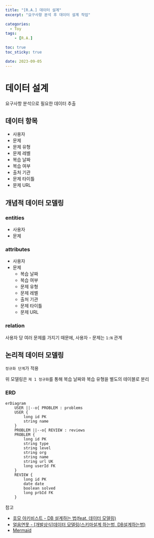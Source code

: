 ```yaml
---
title: "[R.A.] 데이터 설계"
excerpt: "요구사항 분석 후 데이터 설계 작업"

categories:
  - Toy
tags:
    - [R.A.]

toc: true
toc_sticky: true

date: 2023-09-05
---
```


# 데이터 설계
요구사항 분석으로 필요한 데이터 추출

## 데이터 항목
- 사용자
- 문제
- 문제 유형
- 문제 레벨
- 복습 날짜
- 복습 여부
- 출처 기관
- 문제 타이틀
- 문제 URL

## 개념적 데이터 모델링
### entities
- 사용자
- 문제

### attributes
- 사용자
- 문제
  - 복습 날짜
  - 복습 여부
  - 문제 유형
  - 문제 레벨
  - 출처 기관
  - 문제 타이틀
  - 문제 URL

### relation
사용자 당 여러 문제를 가지기 때문에, 사용자 - 문제는 `1:N` 관계

## 논리적 데이터 모델링

`정규화 단계`가 적용

위 모델링은 `제 1 정규화`를 통해 복습 날짜와 복습 유형을 별도의 테이블로 분리

### ERD
```mermaid
erDiagram
    USER ||--o{ PROBLEM : problems
    USER {
        long id PK
        string name
    }
    PROBLEM ||--o{ REVIEW : reviews
    PROBLEM {
        long id PK
        string type
        string level
        string org
        string name
        string url UK
        long userId FK
    }
    REVIEW {
        long id PK
        date date
        boolean solved
        long prbId FK
    }
```

참고
- [호모 아키비스트 - DB 설계하는 법(feat. 데이터 모델링)](https://yeongunheo.tistory.com/entry/DB-%EC%84%A4%EA%B3%84%ED%95%98%EB%8A%94-%EB%B2%95-feat-%EB%8D%B0%EC%9D%B4%ED%84%B0-%EB%AA%A8%EB%8D%B8%EB%A7%81#--%--%EB%BD%--%EC%--%--%EB%--%B-%--%ED%--%A-%EC%-B%-C%EB%--%-C%EB%A-%BC%--%ED%--%--%EC%-C%--%EC%--%--%--%EB%-D%B-%EC%-D%B-%ED%--%B-%EB%A-%-C%--%EB%--%--%EB%--%--%EB%-B%A--%--%EA%B-%--%EA%B-%--%EC%-D%--%--%ED%--%--%EC%-C%--%EC%--%--%ED%--%B-%ED%-B%B-%EC%--%--%--%EC%-B%A-%EC%B-%B-%EC%--%--%ED%--%B-%ED%-B%B-%EC%--%--%--%EB%A-%A-%ED%--%--%EB%--%-C%EB%-B%A--)
- [얼음연못 - [개발상식]데이터 모델링(스키마설계 하는법, DB설계하는법)](https://frozenpond.tistory.com/151)
- [Mermaid](http://mermaid.js.org/syntax/entityRelationshipDiagram.html)